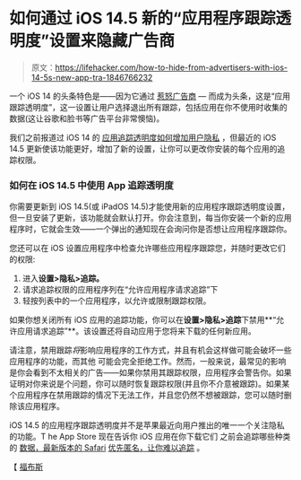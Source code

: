 # 如何通过 iOS 14.5 新的“应用程序跟踪透明度”设置来隐藏广告商

> 原文：<https://lifehacker.com/how-to-hide-from-advertisers-with-ios-14-5s-new-app-tra-1846766232>

一个 iOS 14 的头条特色是——因为它通过 [惹怒广告商](https://www.macobserver.com/news/advertisers-react-ios-att/) — 而成为头条，这是“应用跟踪透明度”，这一设置让用户选择退出所有跟踪，包括应用在你不使用时收集的数据(这让谷歌和脸书等广告平台非常懊恼)。



我们之前报道过 iOS 14 的 [应用追踪透明度如何增加用户隐私](https://lifehacker.com/how-to-piss-off-advertisers-with-your-ios-14-settings-1844870607) ，但最近的 iOS 14.5 更新使该功能更好，增加了新的设置，让你可以更改你安装的每个应用的追踪权限。

### 如何在 iOS 14.5 中使用 App 追踪透明度

你需要更新到 iOS 14.5(或 iPadOS 14.5)才能使用新的应用程序跟踪透明度设置，但一旦安装了更新，该功能就会默认打开。你会注意到，每当你安装一个新的应用程序时，它就会生效——一个弹出的通知现在会询问你是否想让应用程序跟踪你。

您还可以在 iOS 设置应用程序中检查允许哪些应用程序跟踪您，并随时更改它们的权限:

1.  进入**设置>隐私>追踪。**
2.  请求追踪权限的应用程序列在“允许应用程序请求追踪”下
3.  轻按列表中的一个应用程序，以允许或限制跟踪权限。

如果你想关闭所有 iOS 应用的追踪功能，你可以在**设置>隐私>追踪**下禁用**“允许应用请求追踪”**。该设置还将自动应用于您将来下载的任何新应用。

请注意，禁用跟踪*将*影响应用程序的工作方式，并且有机会这样做可能会破坏一些应用程序的功能，而其他 可能会完全拒绝工作。然而，一般来说，最常见的影响是你会看到不太相关的广告——如果你禁用其跟踪权限，应用程序会警告你。如果证明对你来说是个问题，你可以随时恢复跟踪权限(并且你不介意被跟踪)。如果某个应用程序在禁用跟踪的情况下无法工作，并且您仍然不想被跟踪，您可以随时删除该应用程序。

iOS 14.5 的应用程序跟踪透明度并不是苹果最近向用户推出的唯一一个关注隐私的功能。T he App Store 现在告诉你 iOS 应用在你下载它们 之前会追踪哪些种类的 [数据，最新版本的 Safari](https://lifehacker.com/how-to-limit-googles-apps-from-tracking-you-on-your-app-1846357454) [优先匿名，让你难以追踪](https://lifehacker.com/safari-is-now-the-best-browser-for-blocking-third-party-1842489581) 。

【 [福布斯](https://www.forbes.com/sites/kateoflahertyuk/2021/04/24/ios-145-how-this-outstanding-new-feature-will-change-your-iphone-forever/?sh=17a5a2b211bf)
